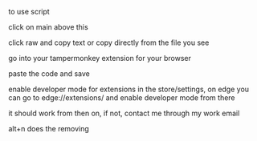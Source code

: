 to use script 

click on main above this

click raw and copy text or copy directly from the file you see

go into your tampermonkey extension for your browser

paste the code and save

enable developer mode for extensions in the store/settings, on edge you can go to edge://extensions/ and enable developer mode from there

it should work from then on, if not, contact me through my work email

alt+n does the removing
